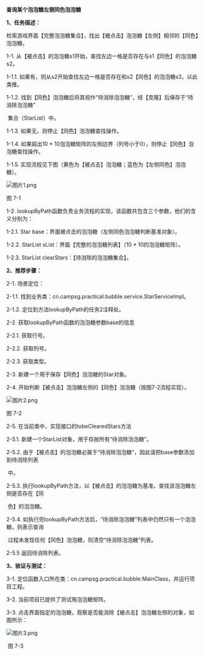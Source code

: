 **查询某个泡泡糖左侧同色泡泡糖**

**1、任务描述：** 

检索游戏界面【完整泡泡糖集合】，找出【被点击】泡泡糖【左侧】相邻的【同色】泡泡糖。

1-1. 从【被点击】的泡泡糖s1开始，查找左边一格是否存在与s1【同色】的泡泡糖s2。

1-1.1. 如果有，则从s2开始查找左边一格是否存在和s2【同色】的泡泡糖s3，以此类推。

1-1.2. 找到【同色】泡泡糖后将其视作“待消除泡泡糖”，经【克隆】后保存于“待消除泡泡糖”

​          集合（StarList）中。

1-1.3. 如果无，则停止【同色】泡泡糖查找操作。

1-1.4. 如果超出10 * 10泡泡糖矩阵的左侧边界（列号小于0），则停止【同色】泡泡糖查找操作。

1-1.5. 实现流程见下图（黄色为【被点击】泡泡糖；蓝色为【左侧同色】泡泡糖）。

![图片1.png](http://www.csgmooc.com/ueditor/jsp/upload/image/20160317/1458195800867081558.png) 

图 7-1

1-2. lookupByPath函数负责业务流程的实现，该函数共包含三个参数，他们的含义分别为：

1-2.1. Star base：界面被点击的泡泡糖（左侧同色泡泡糖判断基准对象）。

1-2.2. StarList sList：界面【完整的泡泡糖列表】（10 * 10的泡泡糖矩阵）。

1-2.3. StarList clearStars：【待消除的泡泡糖集合】。



**2、推荐步骤：** 

2-1. 场景定位：

2-1.1. 找到业务类：cn.campsg.practical.bubble.service.StarServiceImpl。

2-1.2. 定位到方法lookupByPath的任务2注释处。

2-2. 获取lookupByPath函数的泡泡糖参数base的信息

2-2.1. 获取行号。

2-2.2. 获取列号。

2-2.3. 获取类型。

2-3. 新建一个用于保存【同色】泡泡糖的Star对象。

2-4. 开始判断【被点击】泡泡糖左侧的【同色】泡泡糖（按图7-2流程实现）。

![图片2.png](http://www.csgmooc.com/ueditor/jsp/upload/image/20160317/1458195806344017844.png) 

图 7-2



2-5. 在当前类中，实现接口的tobeClearedStars方法

2-5.1. 新建一个StarList对象，用于存放所有“待消除泡泡糖”。

2-5.2. 由于【被点击】的泡泡糖必属于“待消除泡泡糖”，因此请把base参数添加到待消除列表

​          中。

2-5.3. 执行lookupByPath方法，以【被点击】的泡泡糖为基准，查找该泡泡糖左侧是否存在【同

​          色】的泡泡糖。

2-5.4. 如执行完lookupByPath方法后，“待消除泡泡糖”列表中仍然只有一个泡泡糖，则表示查询

​          过程未发现任何【同色】泡泡糖，则清空“待消除泡泡糖”列表。



2-5.5 返回待消除列表。

**3、验证与测试：** 

3-1. 定位函数入口所在类：cn.campsg.practical.bubble.MainClass，并运行项目工程。

3-2. 当前项目已提供了测试用泡泡糖矩阵。

3-3. 点击界面指定的泡泡糖，观察是否能消除【被点击】泡泡糖左侧的对象，如图所示：

![图片3.png](http://www.csgmooc.com/ueditor/jsp/upload/image/20160317/1458195824315050246.png) 

​                                                                              图 7-3
